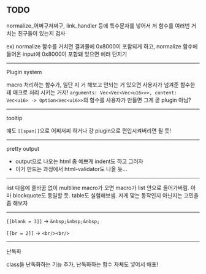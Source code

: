 ## TODO

normalize_어쩌구저쩌구, link_handler 등에 특수문자를 넣어서 저 함수를 여러번 거치는 친구들이 있는지 검사

ex) normalize 함수를 거치면 결과물에 0x8000이 포함되게 하고, normalize 함수에 들어온 input에 0x8000이 포함돼 있으면 에러 던지기

---

Plugin system

macro 처리하는 함수가, 일단 지 거 해보고 안되는 거 있으면 사용자가 넘겨준 함수한테 매크로 처리 시키는 거지! `arguments: Vec<Vec<Vec<u16>>>, content: Vec<u16> -> Option<Vec<u16>>`의 함수를 사용자가 만들면 그게 곧 plugin 아님?

---

tooltip

얘도 `[[span]]`으로 어찌저찌 하거나 걍 plugin으로 편입시켜버리면 될 듯!

---

pretty output
- output으로 나오는 html 좀 예쁘게 indent도 하고 그러자
- 이거 만드는 과정에서 html-validator도 나올 듯...

---

list 다음에 줄바꿈 없이 multiline macro가 오면 macro가 list 안으로 들어가버림. 아마 blockquote도 동일할 듯. table도 실험해보셈. 저게 맞는 동작인지 아닌지는 고민을 좀 해보자

---

`[[blank = 3]]` -> `&nbsp;&nbsp;&nbsp;`

`[[br = 2]]` -> `<br/><br/>`

---

난독화

class들 난독화하는 기능 추가, 난독화하는 함수 자체도 넣어서 배포!